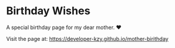 # Birthday Wishes

A special birthday page for my dear mother. ❤️

Visit the page at: https://developer-kzy.github.io/mother-birithday 